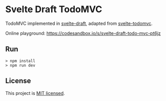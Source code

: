 # Svelte Draft TodoMVC

TodoMVC implemented in [svelte-draft](https://github.com/mistlog/svelte-draft), adapted from [svelte-todomvc](https://github.com/sveltejs/svelte-todomvc).

Online playground: https://codesandbox.io/s/svelte-draft-todo-mvc-pt6jz
## Run

```shell
> npm install
> npm run dev
```

## License

This project is [MIT licensed](https://github.com/mistlog/svelte-draft-todo-mvc/blob/master/LICENSE).